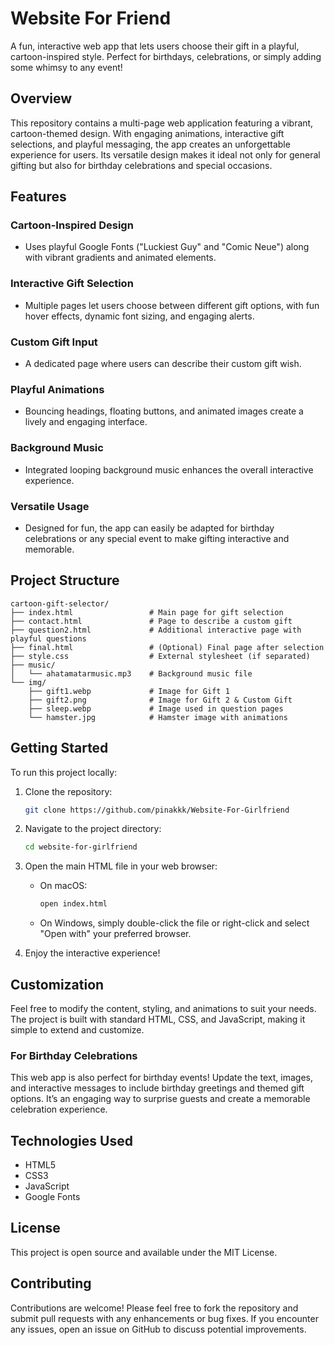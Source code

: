﻿# Website For Friend

A fun, interactive web app that lets users choose their gift in a playful, cartoon-inspired style. Perfect for birthdays, celebrations, or simply adding some whimsy to any event!

## Overview

This repository contains a multi-page web application featuring a vibrant, cartoon-themed design. With engaging animations, interactive gift selections, and playful messaging, the app creates an unforgettable experience for users. Its versatile design makes it ideal not only for general gifting but also for birthday celebrations and special occasions.

## Features

### Cartoon-Inspired Design
- Uses playful Google Fonts ("Luckiest Guy" and "Comic Neue") along with vibrant gradients and animated elements.

### Interactive Gift Selection
- Multiple pages let users choose between different gift options, with fun hover effects, dynamic font sizing, and engaging alerts.

### Custom Gift Input
- A dedicated page where users can describe their custom gift wish.

### Playful Animations
- Bouncing headings, floating buttons, and animated images create a lively and engaging interface.

### Background Music
- Integrated looping background music enhances the overall interactive experience.

### Versatile Usage
- Designed for fun, the app can easily be adapted for birthday celebrations or any special event to make gifting interactive and memorable.

## Project Structure

```
cartoon-gift-selector/
├── index.html                 # Main page for gift selection
├── contact.html               # Page to describe a custom gift
├── question2.html             # Additional interactive page with playful questions
├── final.html                 # (Optional) Final page after selection
├── style.css                  # External stylesheet (if separated)
├── music/
│   └── ahatamatarmusic.mp3    # Background music file
└── img/
    ├── gift1.webp             # Image for Gift 1
    ├── gift2.png              # Image for Gift 2 & Custom Gift
    ├── sleep.webp             # Image used in question pages
    └── hamster.jpg            # Hamster image with animations
```

## Getting Started

To run this project locally:

1. Clone the repository:
    ```bash
    git clone https://github.com/pinakkk/Website-For-Girlfriend
    ```

2. Navigate to the project directory:
    ```bash
    cd website-for-girlfriend
    ```

3. Open the main HTML file in your web browser:
    - On macOS:
        ```bash
        open index.html
        ```
    - On Windows, simply double-click the file or right-click and select "Open with" your preferred browser.

4. Enjoy the interactive experience!

## Customization

Feel free to modify the content, styling, and animations to suit your needs. The project is built with standard HTML, CSS, and JavaScript, making it simple to extend and customize.

### For Birthday Celebrations

This web app is also perfect for birthday events! Update the text, images, and interactive messages to include birthday greetings and themed gift options. It’s an engaging way to surprise guests and create a memorable celebration experience.

## Technologies Used

- HTML5
- CSS3
- JavaScript
- Google Fonts

## License

This project is open source and available under the MIT License.

## Contributing

Contributions are welcome! Please feel free to fork the repository and submit pull requests with any enhancements or bug fixes. If you encounter any issues, open an issue on GitHub to discuss potential improvements.

